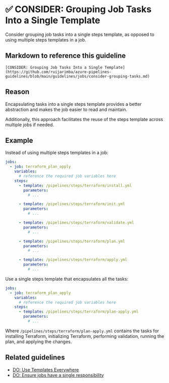 # ✅ CONSIDER: Grouping Job Tasks Into a Single Template

Consider grouping job tasks into a single steps template, as opposed to using
multiple steps templates in a job.

## Markdown to reference this guideline

```plaintext
[CONSIDER: Grouping Job Tasks Into a Single Template](https://github.com/ruijarimba/azure-pipelines-guidelines/blob/main/guidelines/jobs/consider-grouping-tasks.md)
```

## Reason

Encapsulating tasks into a single steps template provides a better abstraction
and makes the job easier to read and maintain.

Additionally, this approach facilitates the reuse of the steps template across
multiple jobs if needed.

## Example

Instead of using multiple steps templates in a job:

```yaml
jobs:
  - job: terraform_plan_apply
    variables:
      # reference the required job variables here
    steps:
      - template: /pipelines/steps/terraform/install.yml
        parameters:
          # ...

      - template: /pipelines/steps/terraform/init.yml
        parameters:
          # ...

      - template: /pipelines/steps/terraform/validate.yml
        parameters:
          # ...

      - template: /pipelines/steps/terraform/plan.yml
        parameters:
          # ...

      - template: /pipelines/steps/terraform/apply.yml
        parameters:
          # ...
```

Use a single steps template that encapsulates all the tasks:

```yaml
jobs:
  - job: terraform_plan_apply
    variables:
      # reference the required job variables here
    steps:
      - template: /pipelines/steps/terraform/plan-apply.yml
        parameters:
          # ...
```

Where `/pipelines/steps/terraform/plan-apply.yml` contains the tasks for
installing Terraform, initializing Terraform, performing validation, running the
plan, and applying the changes.

## Related guidelines

- [DO: Use Templates Everywhere](/guidelines/general/do-templates-everywhere.md)
- [DO: Ensure jobs have a single responsibility](/guidelines/jobs/do-single-responsibility.md)
